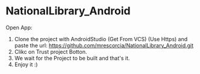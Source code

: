 # NationalLibrary_Android

Open App: 
1. Clone the project with AndroidStudio (Get From VCS) (Use Https) and paste the url: https://github.com/mrescorcia/NationalLibrary_Android.git
2. Clikc on Trust project Botton.
3. We wait for the Project to be built and that's it.
4. Enjoy it :)
